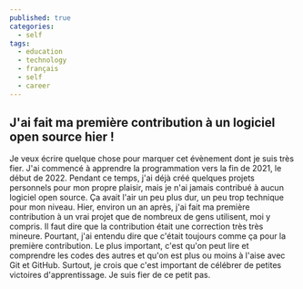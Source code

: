 ```yaml
---
published: true
categories:
  - self
tags:
  - education
  - technology
  - français
  - self
  - career
---
```

## J'ai fait ma première contribution à un logiciel open source hier !

Je veux écrire quelque chose pour marquer cet évènement dont je suis très fier. J'ai commencé à apprendre la programmation vers la fin de 2021, le début de 2022. Pendant ce temps, j'ai déjà créé quelques projets personnels pour mon propre plaisir, mais je n'ai jamais contribué à aucun logiciel open source. Ça avait l'air un peu plus dur, un peu trop technique pour mon niveau. Hier, environ un an après, j'ai fait ma première contribution à un vrai projet que de nombreux de gens utilisent, moi y compris. Il faut dire que la contribution était une correction très très mineure. Pourtant, j'ai entendu dire que c'était toujours comme ça pour la première contribution. Le plus important, c'est qu'on peut lire et comprendre les codes des autres et qu'on est plus ou moins à l'aise avec Git et GitHub. Surtout, je crois que c'est important de célébrer de petites victoires d'apprentissage. Je suis fier de ce petit pas.
